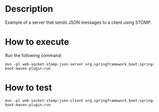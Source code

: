 # Description

Example of a server that sends JSON messages to a client using STOMP.

# How to execute

Run the following command:

```shell
mvn -pl web-socket-stomp-json-server org.springframework.boot:spring-boot-maven-plugin:run
```

# How to test

```shell
mvn -pl web-socket-stomp-json-client org.springframework.boot:spring-boot-maven-plugin:run
```